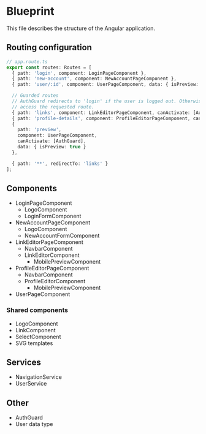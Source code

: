 # Blueprint
This file describes the structure of the Angular application.

## Routing configuration

```typescript
// app.route.ts
export const routes: Routes = [
  { path: 'login', component: LoginPageComponent },
  { path: 'new-account', component: NewAccountPageComponent },
  { path: 'user/:id', component: UserPageComponent, data: { isPreview: false } },

  // Guarded routes
  // AuthGuard redirects to 'login' if the user is logged out. Otherwise, it allows the user to
  // access the requested route.
  { path: 'links', component: LinkEditorPageComponent, canActivate: [AuthGuard] },
  { path: 'profile-details', component: ProfileEditorPageComponent, canActivate: [AuthGuard] },
  {
    path: 'preview',
    component: UserPageComponent,
    canActivate: [AuthGuard],
    data: { isPreview: true }
  },

  { path: '**', redirectTo: 'links' }
];
```


## Components
- LoginPageComponent
  - LogoComponent
  - LoginFormComponent
- NewAccountPageComponent
  - LogoComponent
  - NewAccountFormComponent
- LinkEditorPageComponent
  - NavbarComponent
  - LinkEditorComponent
    - MobilePreviewComponent
- ProfileEditorPageComponent
  - NavbarComponent
  - ProfileEditorComponent
    - MobilePreviewComponent
- UserPageComponent

### Shared components
- LogoComponent
- LinkComponent
- SelectComponent
- SVG templates

## Services
- NavigationService
- UserService

## Other
- AuthGuard
- User data type
